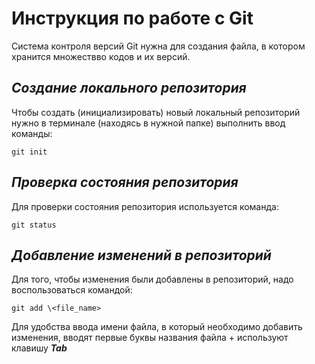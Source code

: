 # **Инструкция по работе с Git**

Система контроля версий Git нужна для создания файла, в котором хранится множествво кодов и их версий.

## *Создание локального репозитория*

Чтобы создать (инициализировать) новый локальный репозиторий нужно в терминале (находясь в нужной папке) выполнить ввод команды:

    git init

## *Проверка состояния репозитория*

Для проверки состояния репозитория используется команда:

    git status

## *Добавление изменений в репозиторий*

Для того, чтобы изменения были добавлены в репозиторий, надо воспользоваться командой:

    git add \<file_name>
 
 Для удобства ввода имени файла, в который необходимо добавить изменения, вводят первые буквы названия файла + используют клавишу ***Tab***  